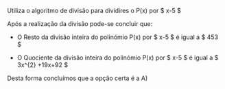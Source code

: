 Utiliza o algoritmo de divisão para dividires o P(x) por $ x-5 $

Após a realização da divisão pode-se concluir que: 

- O Resto da divisão inteira do polinómio P(x) por $ x-5 $ é igual a $ 453 $

- O Quociente da divisão inteira do polinómio P(x) por $ x-5 $ é igual a $ 3x^{2} +19x+92 $

Desta forma concluímos que a opção certa é a A) 
